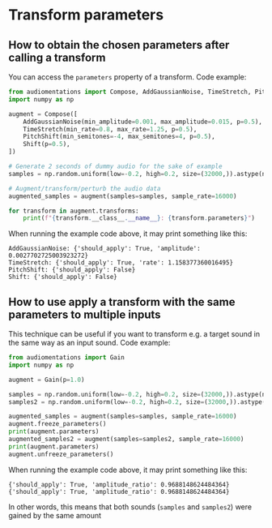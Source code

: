 # Transform parameters

## How to obtain the chosen parameters after calling a transform

You can access the `parameters` property of a transform. Code example:

```python
from audiomentations import Compose, AddGaussianNoise, TimeStretch, PitchShift, Shift
import numpy as np

augment = Compose([
    AddGaussianNoise(min_amplitude=0.001, max_amplitude=0.015, p=0.5),
    TimeStretch(min_rate=0.8, max_rate=1.25, p=0.5),
    PitchShift(min_semitones=-4, max_semitones=4, p=0.5),
    Shift(p=0.5),
])

# Generate 2 seconds of dummy audio for the sake of example
samples = np.random.uniform(low=-0.2, high=0.2, size=(32000,)).astype(np.float32)

# Augment/transform/perturb the audio data
augmented_samples = augment(samples=samples, sample_rate=16000)

for transform in augment.transforms:
    print(f"{transform.__class__.__name__}: {transform.parameters}")
```

When running the example code above, it may print something like this:
```
AddGaussianNoise: {'should_apply': True, 'amplitude': 0.0027702725003923272}
TimeStretch: {'should_apply': True, 'rate': 1.158377360016495}
PitchShift: {'should_apply': False}
Shift: {'should_apply': False}
```

## How to use apply a transform with the same parameters to multiple inputs

This technique can be useful if you want to transform e.g. a target sound in the same way as an input sound. Code example:

```python
from audiomentations import Gain
import numpy as np

augment = Gain(p=1.0)

samples = np.random.uniform(low=-0.2, high=0.2, size=(32000,)).astype(np.float32)
samples2 = np.random.uniform(low=-0.2, high=0.2, size=(32000,)).astype(np.float32)

augmented_samples = augment(samples=samples, sample_rate=16000)
augment.freeze_parameters()
print(augment.parameters)
augmented_samples2 = augment(samples=samples2, sample_rate=16000)
print(augment.parameters)
augment.unfreeze_parameters()
```

When running the example code above, it may print something like this:

```
{'should_apply': True, 'amplitude_ratio': 0.9688148624484364}
{'should_apply': True, 'amplitude_ratio': 0.9688148624484364}
```

In other words, this means that both sounds (`samples` and `samples2`) were gained by the same amount
